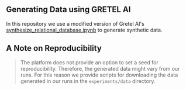 ## Generating Data using GRETEL AI

In this repository we use a modified version of Gretel AI's [synthesize_relational_database.ipynb](https://github.com/gretelai/gretel-blueprints/blob/develop/docs/notebooks/synthesize_relational_database.ipynb) to generate synthetic data.

## A Note on Reproducibility
> The platform does not provide an option to set a seed for reproducibility. Therefore, the generated data might vary from our runs. For this reason we provide scripts for downloading the data generated in our runs in the `experiments/data` directory.
